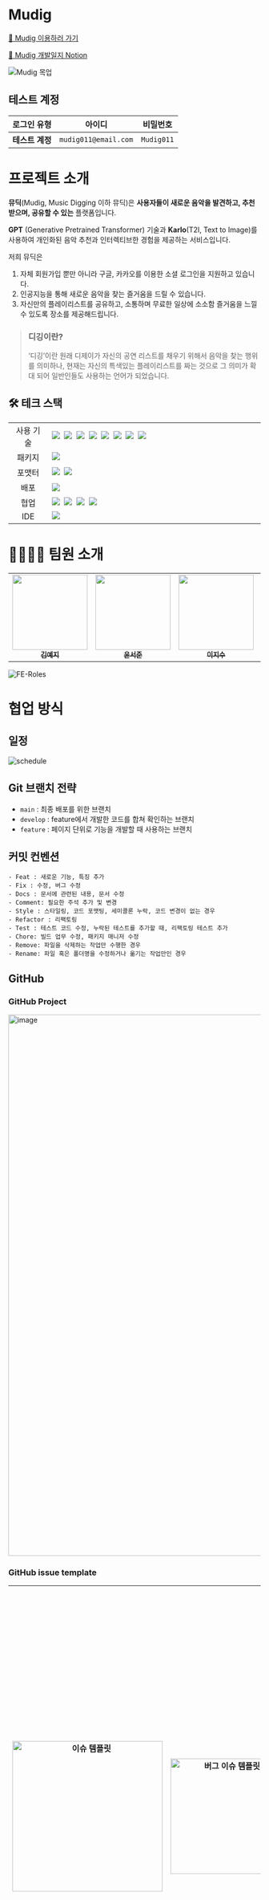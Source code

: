 # Mudig

[🎵 Mudig 이용하러 가기](https://www.mudig.co.kr/)

[🔗 Mudig 개발일지 Notion](https://www.notion.so/Mudig-4de021314fe54804a03d291908f3d508#0b69053285244feebfb6a7a9e4543be2)

![Mudig 목업](https://github.com/MusicDigging/Mudig_FE/assets/105140201/a6800871-704b-4d56-b8ff-6fc6db0bcf72)

## 테스트 계정

| 로그인 유형     | 아이디               | 비밀번호   |
| --------------- | -------------------- | ---------- |
| **테스트 계정** | `mudig011@email.com` | `Mudig011` |

<!-- 목차 작성하기 -->

# 프로젝트 소개

**뮤딕**(Mudig, Music Digging 이하 뮤딕)은 **사용자들이 새로운 음악을 발견하고, 추천받으며, 공유할 수 있는** 플랫폼입니다.

**GPT** (Generative Pretrained Transformer) 기술과 **Karlo**(T2I, Text to Image)를 사용하여 개인화된 음악 추천과 인터렉티브한 경험을 제공하는 서비스입니다.

저희 뮤딕은

1. 자체 회원가입 뿐만 아니라 구글, 카카오를 이용한 소셜 로그인을 지원하고 있습니다.
2. 인공지능을 통해 새로운 음악을 찾는 즐거움을 드릴 수 있습니다.
3. 자신만의 플레이리스트를 공유하고, 소통하며 무료한 일상에 소소함 즐거움을 느낄 수 있도록 장소를 제공해드립니다.

> ### 디깅이란?
>
> ‘디깅’이란 원래 디제이가 자신의 공연 리스트를 채우기 위해서 음악을 찾는 행위를 의미하나, 현재는 자신의 특색있는 플레이리스트를 짜는 것으로 그 의미가 확대 되어 일반인들도 사용하는 언어가 되었습니다.

<!-- 프로젝트 소개, 설명 작성하기 -->

## 🛠️ 테크 스택

<table>
<tr>
 <td align="center" width="100px">사용 기술</td>
 <td width="800px">
  <img src="https://img.shields.io/badge/React-61DAFB?style=for-the-badge&logo=React&logoColor=ffffff"/>&nbsp
  <img src="https://img.shields.io/badge/TypeScript-3178C6?style=for-the-badge&logo=typescript&logoColor=white">&nbsp
  <img src="https://img.shields.io/badge/reactquery-FF4154?style=for-the-badge&logo=reactquery&logoColor=white"/>&nbsp
  <img src="https://img.shields.io/badge/React%20Hook%20Form-EC5990?style=for-the-badge&logo=reacthookform&logoColor=ffffff"/>&nbsp  
  <img src="https://img.shields.io/badge/recoil-3578E5?style=for-the-badge&logo=recoil&logoColor=white"/>&nbsp 
   <img src="https://img.shields.io/badge/React%20Router-CA4245?style=for-the-badge&logo=ReactRouter&logoColor=white"/>&nbsp 
  <img src="https://img.shields.io/badge/styled--components-DB7093?style=for-the-badge&logo=styled-components&logoColor=white"/>&nbsp 
   <img src="https://img.shields.io/badge/axios-5A29E4?style=for-the-badge&logo=axios&logoColor=white"/>&nbsp 
    </td>
</tr>
<tr>
 <td align="center">패키지</td>
 <td>
    <img src="https://img.shields.io/badge/npm-CB3837?style=for-the-badge&logo=NPM&logoColor=ffffff"/>&nbsp 
  </td>
</tr>
<tr>
 <td align="center">포맷터</td>
 <td>
  <img src="https://img.shields.io/badge/Prettier-F7B93E?style=for-the-badge&logo=Prettier&logoColor=ffffff"/>&nbsp 
 <img src="https://img.shields.io/badge/eslint-4B32C3?style=for-the-badge&logo=eslint&logoColor=white"/>
 </td>
</tr>
<tr>
  <td align="center">배포</td>
  <td><img src="https://img.shields.io/badge/vercel-000000?style=for-the-badge&logo=vercel&logoColor=white"/></td>
</tr>
<tr>
 <td align="center">협업</td>
 <td>
    <img src="https://img.shields.io/badge/GitHub-181717?style=for-the-badge&logo=GitHub&logoColor=white"/>&nbsp 
    <img src="https://img.shields.io/badge/Notion-000000?style=for-the-badge&logo=Notion&logoColor=white"/>&nbsp
    <img src="https://img.shields.io/badge/Discord-4263f5?style=for-the-badge&logo=Discord&logoColor=white"/>&nbsp 
    <img src="https://img.shields.io/badge/Figma-d90f42?style=for-the-badge&logo=Figma&logoColor=white"/>&nbsp
 </td>
<tr>
 <td align="center">IDE</td>
 <td>
    <img src="https://img.shields.io/badge/VSCode-007ACC?style=for-the-badge&logo=Visual%20Studio%20Code&logoColor=white"/>&nbsp
</tr>
</table>

# 👨‍👩‍👧‍👧 팀원 소개

<table>
   <tr>
     <td align="center">
       <a href="https://github.com/yejify">
       <img src="https://avatars.githubusercontent.com/u/116805856?v=4" width="150px;" alt=""/><br />
       <sub>
         <b>김예지</b>
       </sub>
       </a>
       <br>
     </td>
     <td align="center">
       <a href="https://github.com/junny97">
       <img src="https://avatars.githubusercontent.com/u/72855681?v=4" width="150px;" alt=""/><br />
       <sub>
         <b>윤서준</b>
       </sub>
       </a>
       <br>
     </td>
     <td align="center">
       <a href="https://github.com/easyxxu">
       <img src="https://avatars.githubusercontent.com/u/107910342?v=4" width="150px;" alt=""/><br />
       <sub>
         <b>이지수</b>
       </sub>
       </a>
       <br>
     </td>
     <td align="center">
       <a href="https://github.com/dayannne">
       <img src="https://avatars.githubusercontent.com/u/105140201?v=4" width="150px;" alt=""/><br />
       <sub>
         <b>차다연</b>
       </sub>
       </a>
       <br>
     </td>
   </tr>
</table>

![FE-Roles](https://github.com/MusicDigging/Mudig_FE/assets/107910342/187c87a4-851d-4823-8b0e-3d5b8e61c81b)

# 협업 방식

## 일정

![schedule](https://github.com/MusicDigging/Mudig_FE/assets/116805856/322ab60a-49d1-4d35-a836-b4adcb76886b)

## Git 브랜치 전략

- `main` : 최종 배포를 위한 브랜치
- `develop` : feature에서 개발한 코드를 합쳐 확인하는 브랜치
- `feature` : 페이지 단위로 기능을 개발할 때 사용하는 브랜치

## 커밋 컨벤션

```
- Feat : 새로운 기능, 특징 추가
- Fix : 수정, 버그 수정
- Docs : 문서에 관련된 내용, 문서 수정
- Comment: 필요한 주석 추가 및 변경
- Style : 스타일링, 코드 포맷팅, 세미콜론 누락, 코드 변경이 없는 경우
- Refactor : 리팩토링
- Test : 테스트 코드 수정, 누락된 테스트를 추가할 때, 리팩토링 테스트 추가
- Chore: 빌드 업무 수정, 패키지 매니저 수정
- Remove: 파일을 삭제하는 작업만 수행한 경우
- Rename: 파일 혹은 폴더명을 수정하거나 옮기는 작업만인 경우
```

## GitHub

### GitHub Project

<img width="1079" alt="image" src="https://github.com/MusicDigging/Mudig_FE/assets/105140201/8703e1f3-f404-479f-b710-0ececf7ba251">

### GitHub issue template

| <img width="300" alt="이슈 템플릿" src="https://github.com/MusicDigging/Mudig_FE/assets/105140201/76f66910-6103-48f3-89f6-0295d893cff4"> | <img width="230" alt="버그 이슈 템플릿" src="https://github.com/MusicDigging/Mudig_FE/assets/105140201/e45b981e-981a-419f-b474-8c511d66fdd4"> | <img width="909" alt="image" src="https://github.com/MusicDigging/Mudig_FE/assets/105140201/58dbe789-dd30-4968-8c15-ec6cff787b37"> |
| ---------------------------------------------------------------------------------------------------------------------------------------- | --------------------------------------------------------------------------------------------------------------------------------------------- | ---------------------------------------------------------------------------------------------------------------------------------- |

### GitHub PR template

| <img width="284" alt="PR 템플릿" src="https://github.com/MusicDigging/Mudig_FE/assets/105140201/c1af47fe-1444-414a-aaa6-a3e0abc08acd"> | <img width="911" alt="image" src="https://github.com/MusicDigging/Mudig_FE/assets/105140201/797ea232-afb3-4796-8ca6-041db48225f1"> |
| -------------------------------------------------------------------------------------------------------------------------------------- | ---------------------------------------------------------------------------------------------------------------------------------- |

# 아키텍처

![Architecter](https://github.com/MusicDigging/Mudig_FE/assets/72855681/569915b7-de50-4a6d-ba88-a93337e03211)

# 페이지 소개

- ### 회원가입 페이지

  | 이메일 회원가입                                                                                                                              | 구글 회원가입                                                                                                                               | 카카오 회원가입                                                                                                                               |
  | -------------------------------------------------------------------------------------------------------------------------------------------- | ------------------------------------------------------------------------------------------------------------------------------------------- | --------------------------------------------------------------------------------------------------------------------------------------------- |
  | <img width="300" alt="이메일회원가입" src="https://github.com/MusicDigging/Mudig_FE/assets/107910342/abadfe50-9f00-4723-af8f-69aa50896f46"/> | <img width="300" alt="구글 회원가입" src="https://github.com/MusicDigging/Mudig_FE/assets/107910342/9ab77077-fdac-4466-8e95-28d6ca7f6664"/> | <img width="300" alt="카카오 회원가입" src="https://github.com/MusicDigging/Mudig_FE/assets/107910342/a9c477d2-3cfd-461f-9bd2-ff3182b6e178"/> |

- ### 로그인 페이지

  | 이메일 로그인                                                                                                                              | 구글 로그인                                                                                                                               | 카카오 로그인                                                                                                                               |
  | ------------------------------------------------------------------------------------------------------------------------------------------ | ----------------------------------------------------------------------------------------------------------------------------------------- | ------------------------------------------------------------------------------------------------------------------------------------------- |
  | <img width="300" alt="이메일로그인" src="https://github.com/MusicDigging/Mudig_FE/assets/107910342/20082ab6-923d-4683-9214-3586f3d9f901"/> | <img width="300" alt="구글 로그인" src="https://github.com/MusicDigging/Mudig_FE/assets/107910342/fd58cb56-42f7-4c1d-9960-c0524c4ccc0e"/> | <img width="300" alt="카카오 로그인" src="https://github.com/MusicDigging/Mudig_FE/assets/107910342/ace2ceeb-a525-47ac-9a3d-4df49d70fccb"/> |

- ### 홈 페이지

  | 홈                                                                                                                               | 스플래시                                                                                                                               |
  | -------------------------------------------------------------------------------------------------------------------------------- | -------------------------------------------------------------------------------------------------------------------------------------- |
  | <img width="300" alt="홈" src="https://github.com/MusicDigging/Mudig_FE/assets/107910342/ed33ff1a-e79f-410f-8cb2-bf796c7214e1"/> | <img width="300" alt="스플래시" src="https://github.com/MusicDigging/Mudig_FE/assets/107910342/59e4632c-c976-4c63-89fe-fec7d4341d18"/> |

- ### 검색 페이지

  | 검색                                                                                                                               |
  | ---------------------------------------------------------------------------------------------------------------------------------- |
  | <img width="300" alt="검색" src="https://github.com/MusicDigging/Mudig_FE/assets/107910342/d5a8752a-ff83-48db-b5ce-37d7988ac90c"/> |

- ### 플리 생성 페이지

  | 플리 생성                                                                                                                              |
  | -------------------------------------------------------------------------------------------------------------------------------------- |
  | <img width="300" alt="플리생성" src="https://github.com/MusicDigging/Mudig_FE/assets/107910342/15525cc5-5fa4-405c-b7db-df251ce3a899"/> |

- ### 플리 상세 페이지
  | 플리 상세                                                                                                                              | 플리 삭제                                                                                                                              | 플리 좋아요                                                                                                                              |
  | -------------------------------------------------------------------------------------------------------------------------------------- | -------------------------------------------------------------------------------------------------------------------------------------- | ---------------------------------------------------------------------------------------------------------------------------------------- |
  | <img width="300" alt="플리상세" src="https://github.com/MusicDigging/Mudig_FE/assets/107910342/0ea7f454-1135-4387-a049-d3e41205c689"/> | <img width="300" alt="플리상세" src="https://github.com/MusicDigging/Mudig_FE/assets/107910342/895ab130-83c2-4ff2-8f36-2c3d1f64a686"/> | <img width="300" alt="플리좋아요" src="https://github.com/MusicDigging/Mudig_FE/assets/107910342/a19b3bf1-9e2d-49b7-876e-631a6e3436cd"/> |

| 댓글                                                                                                                               | 대댓글                                                                                                                               |
| ---------------------------------------------------------------------------------------------------------------------------------- | ------------------------------------------------------------------------------------------------------------------------------------ |
| <img width="300" alt="댓글" src="https://github.com/MusicDigging/Mudig_FE/assets/107910342/df8edbbf-3fe6-436d-b245-66645f3b8294"/> | <img width="300" alt="대댓글" src="https://github.com/MusicDigging/Mudig_FE/assets/107910342/7f374218-75df-4a1b-ba5b-c9aa57215f9d"/> |

- ### 플리 수정 페이지

  | 플리 수정                                                                                                                              |
  | -------------------------------------------------------------------------------------------------------------------------------------- |
  | <img width="300" alt="플리수정" src="https://github.com/MusicDigging/Mudig_FE/assets/107910342/5aca7e9c-d98f-4360-a8c5-9380f1497c9d"/> |

- ### 랜덤 뮤비 페이지

  | 랜덤 뮤비                                                                                                                              | 랜덤뮤비\_곡추가                                                                                                                             |
  | -------------------------------------------------------------------------------------------------------------------------------------- | -------------------------------------------------------------------------------------------------------------------------------------------- |
  | <img width="300" alt="랜덤뮤비" src="https://github.com/MusicDigging/Mudig_FE/assets/107910342/e261d794-6c18-4f6d-b347-81b642c4401f"/> | <img width="300" alt="랜덤뮤비곡추가" src="https://github.com/MusicDigging/Mudig_FE/assets/107910342/2eff8cdd-1896-4696-aea5-d10b9aa35775"/> |

- ### 프로필 페이지

  | 마이 프로필                                                                                                                              | 아더 프로필                                                                                                                              | 로그아웃                                                                                                                               |
  | ---------------------------------------------------------------------------------------------------------------------------------------- | ---------------------------------------------------------------------------------------------------------------------------------------- | -------------------------------------------------------------------------------------------------------------------------------------- |
  | <img width="300" alt="마이프로필" src="https://github.com/MusicDigging/Mudig_FE/assets/107910342/d98c37f4-2ffc-4275-b297-9c3149e809e0"/> | <img width="300" alt="아더프로필" src="https://github.com/MusicDigging/Mudig_FE/assets/107910342/79bddec4-753e-4af1-8414-0df3624ea081"/> | <img width="300" alt="로그아웃" src="https://github.com/MusicDigging/Mudig_FE/assets/107910342/bd6e046f-8454-4847-8cb3-5316cdb35d6a"/> |

- ### 팔로우

  | 팔로우&언팔로우                                                                                                                               | 팔로잉&팔로워 리스트                                                                                                                          |
  | --------------------------------------------------------------------------------------------------------------------------------------------- | --------------------------------------------------------------------------------------------------------------------------------------------- |
  | <img width="300" alt="팔로우&언팔로우" src="https://github.com/MusicDigging/Mudig_FE/assets/107910342/f908213d-abfe-4d31-be26-eb71eacdc4a9"/> | <img width="300" alt="팔로우&언팔로우" src="https://github.com/MusicDigging/Mudig_FE/assets/107910342/20a1dfb7-8317-4000-9283-79b299c6ef1d"/> |

- ### 프로필 수정 페이지

  | 프로필 수정                                                                                                                              |
  | ---------------------------------------------------------------------------------------------------------------------------------------- |
  | <img width="300" alt="프로필수정" src="https://github.com/MusicDigging/Mudig_FE/assets/107910342/0a32fceb-ecbe-4ecb-aa1a-72949a5a187e"/> |

- ### 이벤트 페이지

  | 이벤트 페이지                                                                                                                          |
  | -------------------------------------------------------------------------------------------------------------------------------------- |
  | <img width="300" alt="랜덤뮤비" src="https://github.com/MusicDigging/Mudig_FE/assets/107910342/dbc90d4a-d629-4088-8a2b-1c01566cfee4"/> |

- ### 비밀번호 변경, 회원탈퇴 페이지
  | 비밀번호 변경                                                                                                                              | 회원탈퇴                                                                                                                               |
  | ------------------------------------------------------------------------------------------------------------------------------------------ | -------------------------------------------------------------------------------------------------------------------------------------- |
  | <img width="300" alt="비밀번호변경" src="https://github.com/MusicDigging/Mudig_FE/assets/107910342/94bb4199-5408-40e2-9eb7-46304b3afa08"/> | <img width="300" alt="회원탈퇴" src="https://github.com/MusicDigging/Mudig_FE/assets/107910342/80f5b675-c680-4601-b4ee-3715867f3e3d"/> |

# 핵심 기능/코드

## ️1️⃣ React-Player를 활용한 비디오 플레이어 커스텀

> 적용 이유

- 사용자가 재생을 직접 제어하고 디자인에 따라 커스텀 된 비디오 플레이어 화면을 보여주기 위해 React-Player 라이브러리를 도입하였습니다.

> 사용 방식

- 재생, 일시정지, 슬라이더(ProgressBar)를 통해 사용자가 비디오 플레이어를 직접 제어할 수 있도록 구현했습니다.
- 플레이리스트 목록에서 해당 음악 선택 혹은 현재 음악 종료 시 자동으로 다음 곡 재생 기능을 구현했습니다.
- range type의 input 태그를 활용하여 비디오의 재생 상태를 보여주고 재생 위치를 조절할 수 있는 슬라이더(ProgressBar)를 구현했습니다.
<details>
  <summary><b>코드보기</b></summary>

```jsx
export default function MusicPlayer(props) {
  const { pause, setPause, musicList, currMusic, setCurrMusic } = props;
  const playerRef = useRef(null);
  const [ready, setReady] = useState(false);
  const [played, setPlayed] = useState(0);
  const [duration, setDuration] = useState(0);

  const onEnded = () => {
    if (currMusic === musicList.length - 1) setReady(false);
    else setCurrMusic((prev) => prev + 1);
  };

  //  현재 재생 시간과 전체 비디오 시간 포맷 설정
  function formatTime(seconds) {
    const minutes = Math.floor(seconds / 60);
    seconds = Math.floor(seconds % 60);
    return `${minutes}:${seconds < 10 ? '0' : ''}${seconds}`;
  }

  return (
    <MusicPlayerWrap>
      <ReactPlayer
        url={musicList[currMusic]}
        ref={playerRef}
        className='player'
        playing={!pause} // 재생 상태, true = 재생중 / false = 일시 중지
        controls={false} // 유튜브 재생바 노출 여부
        width='100%'
        height='100%'
        onPlay={() => setPause(false)}
        onPause={() => setPause(true)}
        onEnded={onEnded} // 현재 영상 종료 시
        onReady={() => setReady(true)} // 영상이 로드되어 준비된 상태
        onDuration={setDuration} // 총 재생 시간
        onProgress={({ played }) => !pause && setPlayed(played)} // 현재 재생 시간
      />
      {ready && (
        <ProgressBar>
          <time dateTime='P1S'>{formatTime(played * duration)}</time>
          <input
            type='range'
            min='0'
            max='0.999999'
            step='any'
            value={played}
            style={{ '--progress': `${played * 100}%` }}
            onChange={(e) => {
              setPlayed(parseFloat(e.target.value));
              playerRef.current.seekTo(parseFloat(e.target.value));
            }}
          />
          <time dateTime='P1S'>{formatTime(duration)}</time>
        </ProgressBar>
      )}
    </MusicPlayerWrap>
  );
}
```

</details>

## 2️⃣ React-Hook-Form 적용

> 적용 이유

- React-Hook-Form은 입력 필드 갱신 및  <strong>리렌더링을 최소화</strong>하여 불필요한 작업을 방지하고 빠른 사용자 경험을 제공하기에 도입하였습니다.
- React-Hook-Form은 사용하기 쉽고 직관적인 API를 제공합니다. 필요한 기능을 간단한 훅 함수로 호출하고, 컴포넌트 내에서 필요한 상태와 메서드를 사용할 수 있어 보다 효율적으로 폼 로직을 작성할 수 있습니다.
  -React-Hook-Form은 유연하고 확장 가능한 구조를 가지고 있습니다. 내장된 메서드들 뿐만 아니라 직접 커스텀 유효성 검사 규칙을 생성하여 폼의 요구사항을 관리할 수 있습니다.

> 사용 방식

- 기존 Input 컴포넌트에 React-Hook-Form 속성을 적용시킨 뒤 React-Hook-Form에서 제공하는 formProvider를 사용하여 form 하위 input들의 값들을 사용할 수 있는 제어 컴포넌트를 생성하여 사용하였습니다.

## 3️⃣ 무한 스크롤

> 적용 이유

- 랜덤 뮤비 감상 시 무한 스크롤을 적용하여 스크롤 이벤트 발생 시 자연스럽게 새로운 뮤비들을 로드하여 사용자가 이탈하지 않고 계속해서 콘탠츠를 둘러볼 수 있도록 하기 위해 적용하였습니다.

> 사용 방식

- <strong>Intersection Observer API</strong> 라이브러리를 이용하여 무한스크롤을 구현하였습니다.
- useRef()를 사용하여 targetRef 객체를 만들고 IntersectionObserver를 활용하여 사용자의 화면이 끝나갈떄를 감지하여 새로운 뮤비 정보 데이터를 추가로 호출합니다.
- useEffect 훅을 사용하여 컴포넌트가 렌더링될 때마다 무한 스크롤 이벤트를 감지합니다.
- 더이상 보여줄 데이터가 없다면 토스트 메시지를 통해 데이터 호출이 끝났음을 알려줍니다.
<details>
<summary>코드 보기</summary>

<!--summary 아래 빈칸 공백 두고 내용을 적는공간-->

<br>

**랜덤뮤비 코드중 일부**

```javascript
import { useRandomMv } from '../../hooks/queries/useRandomMv';
export default function RandomMusic() {
  const { mutate: getRandomMv } = useRandomMv();
  const [id, setId] = useState([]);
  const selectId = id.join(',');
  const targetRef = useRef(null);

  useEffect(() => {
    const fetchRandomMv = async () => {
      const data = { selectId, page };

      getRandomMv(data, {
        onSuccess: (newVideoData) => {
          if (newVideoData.length === 0) {
            setIsEnd(true);
            return;
          }
          //받아온 뮤비들의 id값 갱신하여 [id, setId] 에 저장
          const dataId = newVideoData.map((video) => video.id);
          setId((prevId) => [...prevId, ...dataId]);
          setPage((prevPage) => prevPage + 1);
          //기존 비디오랑 새로 받아오는 비디오
          setAllVideos((prevVideos) => [...prevVideos, ...newVideoData]);
        },
        onError: (error) => {
          console.error('랜덤뮤비 불러오기 실패', error);
        },
      });
    };

    const observerCallback = async ([entry]) => {
      if (entry.isIntersecting) {
        await fetchRandomMv();
      }
    };

    const observerOptions = {
      threshold: 1,
    };

    const observer = new IntersectionObserver(
      observerCallback,
      observerOptions,
    );

    if (targetRef.current) {
      observer.observe(targetRef.current);
    } else if (!isEnd) {
      // 더 이상 데이터가 없는 경우
      InfoToast.fire({
        icon: 'info',
        title: '더 이상 보여줄 뮤비 정보가 없습니다!',
      });
    }

    return () => {
      observer.disconnect();
    };
  }, [page]);
  return (
    <>
      {toast && (
        <Toast setToast={setToast} text={toast.content} type={toast.type} />
      )}
      <MainHeader />

      <PlayerWrap>
        {allVideos &&
          allVideos.map((video, index) => (
            <PlayerBox id={video.id} key={index}>
              <VideoPlayer url={video.information} />
              <VideoInfo
                title={video.song}
                views={video.singer}
                onAddButtonClick={() => handleAddButtonClick(video.id)}
              />
            </PlayerBox>
          ))}

        <div ref={targetRef} />
        {modalOpen && <AddModal videoId={videoId} />}
        <MoveToTopButton></MoveToTopButton>
      </PlayerWrap>
    </>
  );
}
```

</details>

## 4️⃣ 플리 수정 (순서 수정)

> 적용 이유

- 플레이리스트를 수정할 때 요구사항 중 하나인 순서 변경에서 drag & drop 기능을 사용해야 했습니다.
- 이때, 단순히 순서만 변경하면 되었기에 초보자도 쉽게 쓸 수 있는 라이브러리이면서, 접근성을 보장하고 성능과 애니메이션 효과가 돋보이는 **react-beautiful-dnd** 라이브러리를 사용하여 구현하기로 결정했습니다.
<details>
<summary>코드 보기</summary>

```javascript
export default function PlayListModify({ playlistDesc }) {
  const navigate = useNavigate();
  const [playlistInfo, setPlayListInfo] = useRecoilState(PlayListAtom);
  const [music, setMusic] = useState(playlistInfo.music || []);
  const { mutate: modifyPlaylist } = useModifyPlaylist(
    playlistInfo.playlist.id,
  );
  const [delMusic, setDelMusic] = useState([]);
  const [changedOrder, setChangedOrder] = useState([]);
  const [toast, setToast] = useRecoilState(toastAtom);

  const handleDelBtn = (itemId) => {
    const newMusic = music.filter((item) => item.id !== itemId);
    setMusic(newMusic);
    const newOrder = changedOrder.filter((item) => item !== itemId);
    setChangedOrder(newOrder);
    setDelMusic([...delMusic, itemId]);
  };

  const handleModifyClick = (e) => {
    const reqData = {
      del_music_list: delMusic.join(','),
      move_music: changedOrder.join(','),
      title: playlistDesc.title,
      content: playlistDesc.content,
      is_public: playlistDesc.is_public,
    };
    modifyPlaylist(reqData, {
      onSuccess: () => {
        setToast({ content: '수정에 성공하였습니다.', type: 'success' });
        navigate(-1);
      },
      onError: (error) => {
        setToast({ content: '수정에 실패하였습니다.', type: 'warning' });
      },
    });
  };

  const onDragEnd = ({ source, destination }) => {
    if (!destination) return;

    const _items = JSON.parse(JSON.stringify(music));
    const [targetItem] = _items.splice(source.index, 1);
    _items.splice(destination.index, 0, targetItem);
    setMusic(_items);

    const newOrder = _items.map((item) => item.id);
    setChangedOrder(newOrder);
  };

  return (
    <PlayListModifyWrap>
      <DragDropContext onDragEnd={onDragEnd}>
        <Droppable droppableId='droppable'>
          {(provided) => (
            <PlayList
              innerRef={provided.innerRef}
              droppableProps={provided.droppableProps}
            >
              {music.map((item, index) => (
                <Draggable
                  draggableId={`${item.id}`}
                  index={index}
                  key={item.id}
                  disableInteractiveElementBlocking
                >
                  {(provided) => (
                    <PlayListItem
                      innerRef={provided.innerRef}
                      dragHandleProps={provided.dragHandleProps}
                      draggableProps={provided.draggableProps}
                      modify={true}
                      img={item.thumbnail}
                      title={item.song}
                      info={item.singer}
                    >
                      <DelBtn
                        type='button'
                        name='삭제'
                        onClick={() => handleDelBtn(item.id)}
                      >
                        <img src={CloseIcon} alt='삭제' />
                      </DelBtn>
                    </PlayListItem>
                  )}
                </Draggable>
              ))}
              {provided.placeholder}
            </PlayList>
          )}
        </Droppable>
      </DragDropContext>
      <SaveBtn onClick={handleModifyClick}>저장</SaveBtn>
    </PlayListModifyWrap>
  );
}
```

</details>
<br>

# 트러블 슈팅

<!-- 개발기간 동안 만난 버그나 이슈 정리 -->

<details>
  <summary><h3>크로스 브라우징 이슈 - 모바일 브라우저 화면 잘림 현상</h3></summary>

모바일 브라우저(주로 ios, safari)에서 기본 주소 표시줄과 하단바 영역으로 인해
아래 혹은 윗부분의 요소가 잘려보이는 현상

- 처음 페이지 이동 시 초기 화면이 위쪽 요소부터 보이지 않고 중간 위치부터 보임
- 높이가 화면에 맞춰지지 않고 화면 높이보다 길어짐. 아래에 위치하는 요소가 더 밑에 위치하게 되면서 잘려 보임

<h4>원인</h4>

ios safari 브라우저의 경우,
상단의 url바 혹은 하단의 툴바로 인해 화면의 크기(viewport)를 실제 보여지는 윈도우 innerHeight보다 크게 잡음.
그래서 height을 100vh로 잡아 작성하더라도 실제 safari 모바일 화면에서는 스크롤이 생길만큼 공간이 생기면서 발생하는 현상

<h4>해결 방법</h4>

`dvh` 단위 사용
주소 표시줄이 스크롤을 통해 축소가 되는지 노출이 되고 있는지에 상관 없이
현재 보여지는 뷰포트 높이를 동적으로 가져옴
<img src='https://github.com/MusicDigging/Mudig_FE/assets/105140201/f2b3085e-c85e-48d0-8cb7-22e5204377b0'/>

</details>
<details>
  <summary><h3>크로스 브라우징 이슈 - 모바일 Input 화면 확대 현상</h3>
 </summary>
 모바일 인풋창 클릭 시 확대되는 현상 (ios에서 발생)<br/>
- index.html 파일 내 viewport meta 태그 props에 content= `'user-scalable=no'` 설정 추가

```html
<meta
  name="viewport"
  content="width=device-width, initial-scale=1, user-scalable=no"
/>
```

  </details>
<details>
  <summary><h3>리액트 쿼리 - Delete 요청 후 기존 캐싱된 쿼리 데이터 제거</h3></summary>
useMutation으로 데이터를 삭제하는 Delete 요청 후 다른 데이터를 불러올 때 발생한 오류
ex) 플레이리스트 상세 페이지의 데이터를 삭제한 후 다른 플레이리스트 상세 페이지로 이동 시 에러 발생
<h4>원인</h4>
삭제한 데이터가 리액트 쿼리 데이터에 남아있어 발생하는 오류
<h4>해결 방법</h4>

useMutation Delete 요청 성공 시 쿼리 데이터를 제거하는 `queryClient.removeQueries()` 적용

![](https://velog.velcdn.com/images/day_1226/post/7d153aa0-2187-4413-93b9-d570a1457a74/image.png)

</details>

<details>
  <summary><h3>리액트 쿼리 - fetching된 데이터 실시간 갱신
</h3></summary>

<h4><b>GET</b> - 'refetch()' 메서드를 통한 갱신</h4>

해당 쿼리에 해당하는 데이터를 서버로부터 다시 가져올 때 사용

- 1번 검색 후 재검색 요청 시 재검색 된 keyword에 해당하는 데이터로 갱신되지 않는 오류 발생

  ```jsx
  export const useSearch = (query) => {
    const { data, isLoading, refetch } = useQuery(
      'get-search',
      () => {
        return privateInstance.get(`/playlist/search/?query=${query}`);
      },
      { select: (response) => response.data },
    );
    return { data, isLoading, refetch };
  };

  export default function SearchResult() {
    const { keyword } = useParams();
    const { data, isLoading, refetch } = useSearch(keyword);
    useEffect(() => {
      refetch();
    }, [keyword]);

    //...
  }
  ```

  useQuery 훅에서 refetch 함수를 반환한 후,
  컴포넌트 내 useEffect 훅 내부에서 refetch 함수를 호출하여 keyword가 변경될 때마다 'get-search' 쿼리가 다시 실행되어 최신의 검색 결과를 가져오게 함.
  <h4><b>POST/PUT/DELETE</b> - 쿼리를 무효화하는 명령어'queryClient.invalidateQueries()'를 사용하여 갱신</h4>
  프로젝트 진행 중, API를 통해 데이터를 POST하거나 DELETE할 때, 요청은 성공적으로 처리되었으나, 현재 화면에 변화된 데이터가 반영되지 않는 문제에 직면했습니다. 이는 페이지 컴포넌트 내의 각 요소 컴포넌트가 변경사항을 감지하고 업데이트하지 못하는 문제로 밝혀졌습니다.<br/>
  이 문제를 해결하기 위해,`queryClient`의 `invalidateQueries` 기능을 활용해, GET 요청 때 생성한 쿼리 키에 해당하는 캐시된 데이터를 무효화하여, 쿼리가 실행될 때 캐시를 사용하지 않고 서버로부터 새로운 데이터를 가져와 데이터를 즉시 갱신하는 방법으로 해결하였습니다.

  - **구현 과정**: 버튼 클릭 시 `create mutation`을 실행하고, `onSuccess` 콜백 함수에서 `invalidateQueries()`를 호출하도록 설정했습니다.
  - **결과**: 이 방법을 적용한 결과, `invalidateQueries()`가 자동으로 최신 값으로 데이터를 다시 가져오는(refetch) 작업을 수행하게 되었고, 이는 화면에 실시간으로 데이터가 업데이트되는 효과를 가져왔습니다.

  ```jsx
    const useFollowUser = () => {
      const queryClient = useQueryClient();

      const postFollow = useMutation(
        (userId) => privateInstance.post(`/user/${userId}/follow/`),
        {
          onSuccess: () => {
            // 팔로잉 목록 쿼리 갱신
            queryClient.invalidateQueries('get-following');
            queryClient.invalidateQueries('get-follower');
            queryClient.invalidateQueries('get-profile');
          },
        },
      );
  ```

</details>

# 느낀점

<details>
<summary><h3>김예지</h3></summary>

이번 프로젝트를 통해 백엔드 개발자와 디자이너와 소통하면서 전체적인 흐름을 파악할 수 있고 각 파트간의 어떤 의사소통이 이뤄져야 하는지 배울 수 있었던 기회여서 좋았습니다. PM이 없어서 프론트엔드의 역할과 기획의 역할을 같이 하면서 프론트엔드의 업무에 대해 이해도를 높일 수 있었습니다. 다른 파트의 작업이 진행되어야 개발을 시작할 수 있고 다른 파트의 수정사항이 스노우볼처럼 굴러오는 것을 보면서 프로젝트 기한 내에 업무를 마무리하기 위해서는 커뮤니케이션 능력이 정말 중요하고 필수적이라는 것을 경험하게 되었습니다. 프론트엔드 리더로 프로젝트를 진행하면서 부족한 부분도 많았을텐데 함께 해준 팀원분들에게 감사하고 모두 고생 많으셨습니다.

</details>

<details>

<summary><h3>차다연</h3></summary>
프론트엔드, 백엔드, 디자이너가 기획부터 배포까지 전 과정을 함께 수행하며 PM이 없는 상태에서 협업한 과정이 쉽지만은 않았지만 그럼에도 서로의 부족한 점을 채워주고 열심히 소통하고 이해하려 노력한 과정 속에서 분명한 보람과 즐거움을 느낀 경험이었습니다 :)<br/>
서로 다른 분야와 함께하며 프론트엔드의 역할을 보다 명확히 이해할 수 있었고, 백엔드, 디자이너와의 조율 과정 속에서 초기 기획 설정과 커뮤니케이션이 얼만큼 중요한지도 실감할 수 있었던 것 같습니다. 특히 백엔드 개발자와의 협업을 통해 API 연동의 중요성을 크게 느낄 수 있었고, 디자이너와의 소통을 통해 사용자 경험(UX) 개선의 필요성을 더욱 인식하게 된 것 같아요.<br/>
함께한 팀원 모두 수고 많으셨습니다~!
</details>

<details>
<summary><h3>이지수</h3></summary>
프론트 개발자 외에도 백엔드 개발자와 디자이너와 협업할 수 있었던 좋은 경험이었습니다. 기획 단계를 거치면서 세세한 부분까지 정해야 되고, 개발하면서도 많은 변경을 경험하게 되면서 소통의 중요성도 깨닫게 되었습니다. 처음부터 끝까지 팀원들과 함께 만들어냈다는 사실이 너무나도 보람된 일이었습니다. 또한, 유저 피드백도 받게 되면서 실제 서비스처럼 피드백 반영도 하고 여러 사람들의 의견을 들을 수 있어 즐거웠습니다. 프로젝트 기간 동안 뮤딕 팀원분들 모두 고생하셨습니다.
</details>

<details>
<summary><h3>윤서준</h3></summary>

이번 뮤딕 프로젝트를 통해 디자이너와 백엔드 개발자분들과 협업을 진행하게 되었습니다. PM이 없는 상태에서 기획을 시작하여 중간 기획 수정사항이 여러번 생기기도 했지만, 팀원들간의 지속적인 소통을 통해 원할하게 조정할 수 있었습니다. 또한 백엔드 분들과의 협업을 통해 API의 설계부터 생성까지의 작업을 확인하고 이해할 수 있게 되어 좋았습니다.

</details>

# 유저 피드백
유저 피드백과 관련된 내용은 [Mudig Wiki](https://github.com/MusicDigging/Mudig_FE/wiki/%EC%9C%A0%EC%A0%80%ED%94%BC%EB%93%9C%EB%B0%B1)를 통해 확인할 수 있습니다.


<a href="#top">🔼 Top</a>

